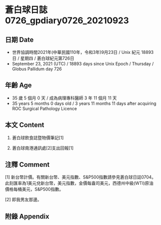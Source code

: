 [_metadata_:encoding]: - "utf-8"
[_metadata_:language]: - "zh-Hant-TW"
[_metadata_:fileformat]: - "markdown"
[_metadata_:MIME_type]: - "text/plain"
[_metadata_:markdown_version]: - "commonmark version 0.30"
[_metadata_:markdown_spec]: - "https://spec.commonmark.org/0.30/"

# 蒼白球日誌0726_gpdiary0726_20210923 #

## 日期 Date ##

* 世界協調時間2021年(中華民國110年，令和3年)9月23日 / Unix 紀元 18893 日 / 星期四 / 蒼白球紀元第726日
* September 23, 2021 (UTC) / 18893 days since Unix Epoch / Thursday / Globus Pallidum day 726

## 年齡 Age ##

* 35 歲 5 個月 0 天 / 成為病理專科醫師 3 年 11 個月 11 天
* 35 years 5 months 0 days old / 3 years 11 months 11 days after acquiring ROC Surgical Pathology Licence

## 本文 Content ##

1. 蒼白球飲食誌暨物價筆記[1]

    
2. 蒼白球南港通訊處[2]支出回報[1]

    

## 注釋 Comment ##

[1] 新台幣計價。有關新台幣、美元指數、S&P500指數請參見蒼白球日誌0704。此刻匯率為1美元兌新台幣，美元指數，金價每盎司美元，西德州中級(WTI)原油價格每桶美元，S&P500指數。


[2] 即我男友那邊。



## 附錄 Appendix ##

